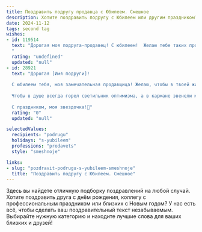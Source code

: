 ```yaml
---
title: Поздравить подругу продавца с Юбилеем. Смешное
description: Хотите поздравить подругу с Юбилеем или другим праздником? Наш ИИ создаст незабываемое поздравление, а вы обязательно выделитесь среди других.  
date: 2024-11-12
tags: second tag
wishes:
- id: 119514
  text: "Дорогая моя подруга-продавец! С юбилеем!  Желаю тебе таких продаж, чтобы счета в банке взлетели до небес, а клиенты стояли в очереди,  слёзно умоляя продать им хоть что-нибудь, даже если это будет твой фирменный рецепт  огурцов!  Пусть твой  торговый талант  приносит тебе не только прибыль, но и море позитива, а  кассовый аппарат  звенит  от счастья так же часто, как твой звонкий смех!  Будь всегда на высоте,  как  ценник на самый желанный товар!
  "
  rating: "undefined"
  updated: "null"
- id: 28921
  text: "Дорогая [Имя подруги]!
  
  С юбилеем тебя, моя замечательная продавщица! Желаю, чтобы в твоей жизни всегда были только «топовые» скидки на счастье, акции удачи и распродажи здоровья! Пусть каждая новая витрина радует глаз, а покупатели приносят только положительные эмоции!
  
  Чтобы в душе всегда горел светильник оптимизма, а в кармане звенели монетки счастья! И помни: лучший товар — это ты сама! Пускай твоя жизнь будет такой же яркой и интересной, как витрина в торговом центре в преддверии распродаж!
  
  С праздником, моя звездочка!💖"
  rating: "0"
  updated: "null"

selectedValues:
  recipients: "podrugu"
  holidays: "s-yubileem"
  professions: "prodavets"
  style: "smeshnoje"

links:
- slug: "pozdravit-podrugu-s-yubileem-smeshnoje"
  title: "Поздравить подругу с Юбилеем. Смешное"
---
```


Здесь вы найдете отличную подборку поздравлений на любой случай. 
Хотите поздравить друга с днём рождения, коллегу с профессиональным праздником или близких с Новым годом? У нас есть всё, чтобы сделать ваш поздравительный текст незабываемым. Выбирайте нужную категорию и находите лучшие слова для ваших близких и друзей!
